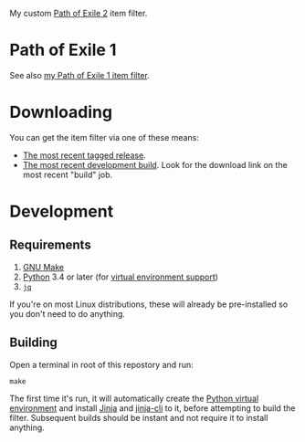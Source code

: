 My custom [Path of Exile 2](https://pathofexile2.com) item filter.

# Path of Exile 1

See also [my Path of Exile 1 item filter](https://gitlab.com/Ambient.Impact/path-of-exile-item-filter).

# Downloading

You can get the item filter via one of these means:

* [The most recent tagged release](https://gitlab.com/Ambient.Impact/path-of-exile-2-item-filter/-/releases/permalink/latest).
* [The most recent development build](https://gitlab.com/Ambient.Impact/path-of-exile-2-item-filter/-/artifacts). Look for the download link on the most recent "build" job.

# Development

## Requirements

1. [GNU Make](https://www.gnu.org/software/make/)
2. [Python](https://www.python.org/) 3.4 or later (for [virtual environment support](https://packaging.python.org/en/latest/tutorials/installing-packages/#creating-virtual-environments))
3. [`jq`](https://jqlang.org/)

If you're on most Linux distributions, these will already be pre-installed so you don't need to do anything.

## Building

Open a terminal in root of this repostory and run:

```shell
make
```

The first time it's run, it will automatically create the [Python virtual environment](https://packaging.python.org/en/latest/tutorials/installing-packages/#creating-virtual-environments) and install [Jinja](https://jinja.palletsprojects.com/en/stable/) and [jinja-cli](https://github.com/mattrobenolt/jinja2-cli) to it, before attempting to build the filter. Subsequent builds should be instant and not require it to install anything.
